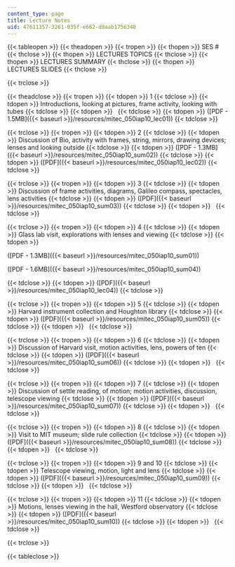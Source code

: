 ```yaml
---
content_type: page
title: Lecture Notes
uid: 47611357-3261-035f-e662-d8aab1756348
---
```


{{< tableopen >}}
{{< theadopen >}}
{{< tropen >}}
{{< thopen >}}
SES #
{{< thclose >}}
{{< thopen >}}
LECTURES TOPICS
{{< thclose >}}
{{< thopen >}}
LECTURES SUMMARY
{{< thclose >}}
{{< thopen >}}
LECTURES SLIDES
{{< thclose >}}

{{< trclose >}}

{{< theadclose >}}
{{< tropen >}}
{{< tdopen >}}
1
{{< tdclose >}}
{{< tdopen >}}
Introductions, looking at pictures, frame activity, looking with tubes
{{< tdclose >}}
{{< tdopen >}}
 
{{< tdclose >}}
{{< tdopen >}}
([PDF - 1.5MB]({{< baseurl >}}/resources/mitec_050iap10_lec01))
{{< tdclose >}}

{{< trclose >}}
{{< tropen >}}
{{< tdopen >}}
2
{{< tdclose >}}
{{< tdopen >}}
Discussion of Bio, activity with frames, string, mirrors, drawing devices; lenses and looking outside
{{< tdclose >}}
{{< tdopen >}}
([PDF - 1.3MB]({{< baseurl >}}/resources/mitec_050iap10_sum02))
{{< tdclose >}}
{{< tdopen >}}
([PDF]({{< baseurl >}}/resources/mitec_050iap10_lec02))
{{< tdclose >}}

{{< trclose >}}
{{< tropen >}}
{{< tdopen >}}
3
{{< tdclose >}}
{{< tdopen >}}
Discussion of frame activities, diagrams, Galileo compass, spectacles, lens activities
{{< tdclose >}}
{{< tdopen >}}
([PDF]({{< baseurl >}}/resources/mitec_050iap10_sum03))
{{< tdclose >}}
{{< tdopen >}}
 
{{< tdclose >}}

{{< trclose >}}
{{< tropen >}}
{{< tdopen >}}
4
{{< tdclose >}}
{{< tdopen >}}
Glass lab visit, explorations with lenses and viewing
{{< tdclose >}}
{{< tdopen >}}


([PDF - 1.3MB]({{< baseurl >}}/resources/mitec_050iap10_sum01))

([PDF - 1.6MB]({{< baseurl >}}/resources/mitec_050iap10_sum04))


{{< tdclose >}}
{{< tdopen >}}
([PDF]({{< baseurl >}}/resources/mitec_050iap10_lec04))
{{< tdclose >}}

{{< trclose >}}
{{< tropen >}}
{{< tdopen >}}
5
{{< tdclose >}}
{{< tdopen >}}
Harvard instrument collection and Houghton library
{{< tdclose >}}
{{< tdopen >}}
([PDF]({{< baseurl >}}/resources/mitec_050iap10_sum05))
{{< tdclose >}}
{{< tdopen >}}
 
{{< tdclose >}}

{{< trclose >}}
{{< tropen >}}
{{< tdopen >}}
6
{{< tdclose >}}
{{< tdopen >}}
Discussion of Harvard visit, motion activities, lens, powers of ten
{{< tdclose >}}
{{< tdopen >}}
([PDF]({{< baseurl >}}/resources/mitec_050iap10_sum06))
{{< tdclose >}}
{{< tdopen >}}
 
{{< tdclose >}}

{{< trclose >}}
{{< tropen >}}
{{< tdopen >}}
7
{{< tdclose >}}
{{< tdopen >}}
Discussion of settle reading, of motion; motion activities, discussion, telescope viewing
{{< tdclose >}}
{{< tdopen >}}
([PDF]({{< baseurl >}}/resources/mitec_050iap10_sum07))
{{< tdclose >}}
{{< tdopen >}}
 
{{< tdclose >}}

{{< trclose >}}
{{< tropen >}}
{{< tdopen >}}
8
{{< tdclose >}}
{{< tdopen >}}
Visit to MIT museum; slide rule collection
{{< tdclose >}}
{{< tdopen >}}
([PDF]({{< baseurl >}}/resources/mitec_050iap10_sum08))
{{< tdclose >}}
{{< tdopen >}}
 
{{< tdclose >}}

{{< trclose >}}
{{< tropen >}}
{{< tdopen >}}
9 and 10
{{< tdclose >}}
{{< tdopen >}}
Telescope viewing, motion, light and lens
{{< tdclose >}}
{{< tdopen >}}
([PDF]({{< baseurl >}}/resources/mitec_050iap10_sum09))
{{< tdclose >}}
{{< tdopen >}}
 
{{< tdclose >}}

{{< trclose >}}
{{< tropen >}}
{{< tdopen >}}
11
{{< tdclose >}}
{{< tdopen >}}
Motions, lenses viewing in the hall, Westford observatory
{{< tdclose >}}
{{< tdopen >}}
([PDF]({{< baseurl >}}/resources/mitec_050iap10_sum10))
{{< tdclose >}}
{{< tdopen >}}
 
{{< tdclose >}}

{{< trclose >}}

{{< tableclose >}}